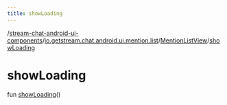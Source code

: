 ```yaml
---
title: showLoading
---
```

/[stream-chat-android-ui-components](../../index.md)/[io.getstream.chat.android.ui.mention.list](../index.md)/[MentionListView](index.md)/[showLoading](showLoading.md)  
  
  
  
# showLoading  
fun [showLoading](showLoading.md)()
